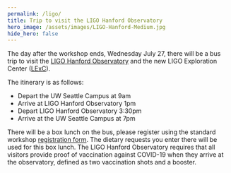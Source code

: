 ```yaml
---
permalink: /ligo/
title: Trip to visit the LIGO Hanford Observatory
hero_image: /assets/images/LIGO-Hanford-Medium.jpg
hide_hero: false
---
```


The day after the workshop ends, Wednesday July 27, there will be a bus trip to visit the [LIGO Hanford Observatory](https://www.ligo.caltech.edu/WA) and the new LIGO Exploration Center ([LExC](https://www.ligo.caltech.edu/WA/page/lexc)).

The itinerary is as follows:

- Depart the UW Seattle Campus at 9am
- Arrive at LIGO Hanford Observatory 1pm
- Depart LIGO Hanford Observatory 3:30pm
- Arrive at the UW Seattle Campus at 7pm

There will be a box lunch on the bus, please register using the standard workshop [registration form](/registration). The dietary requests you enter there will be used for this box lunch. The LIGO Hanford Observatory requires that all visitors provide proof of vaccination against COVID-19 when they arrive at the observatory, defined as two vaccination shots and a booster.
